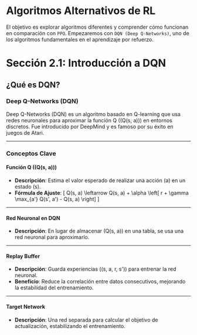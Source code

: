 # Algoritmos Alternativos de RL
El objetivo es explorar algoritmos diferentes y comprender cómo funcionan en comparación con `PPO`. Empezaremos con `DQN (Deep Q-Networks)`, uno de los algoritmos fundamentales en el aprendizaje por refuerzo.


# Sección 2.1: Introducción a DQN

## ¿Qué es DQN?
### **Deep Q-Networks (DQN)**

Deep Q-Networks (DQN) es un algoritmo basado en Q-learning que usa redes neuronales para aproximar la función Q (\(Q(s, a)\)) en entornos discretos. Fue introducido por DeepMind y es famoso por su éxito en juegos de Atari.

---

### **Conceptos Clave**

#### **Función Q (\(Q(s, a)\))**
- **Descripción**: Estima el valor esperado de realizar una acción \(a\) en un estado \(s\).
- **Fórmula de Ajuste**:
  \[
  Q(s, a) \leftarrow Q(s, a) + \alpha \left[ r + \gamma \max_{a'} Q(s', a') - Q(s, a) \right]
  \]

---

#### **Red Neuronal en DQN**
- **Descripción**: En lugar de almacenar \(Q(s, a)\) en una tabla, se usa una red neuronal para aproximarlo.

---

#### **Replay Buffer**
- **Descripción**: Guarda experiencias (\(s, a, r, s'\)) para entrenar la red neuronal.
- **Beneficio**: Reduce la correlación entre datos consecutivos, mejorando la estabilidad del entrenamiento.

---

#### **Target Network**
- **Descripción**: Una red separada para calcular el objetivo de actualización, estabilizando el entrenamiento.
